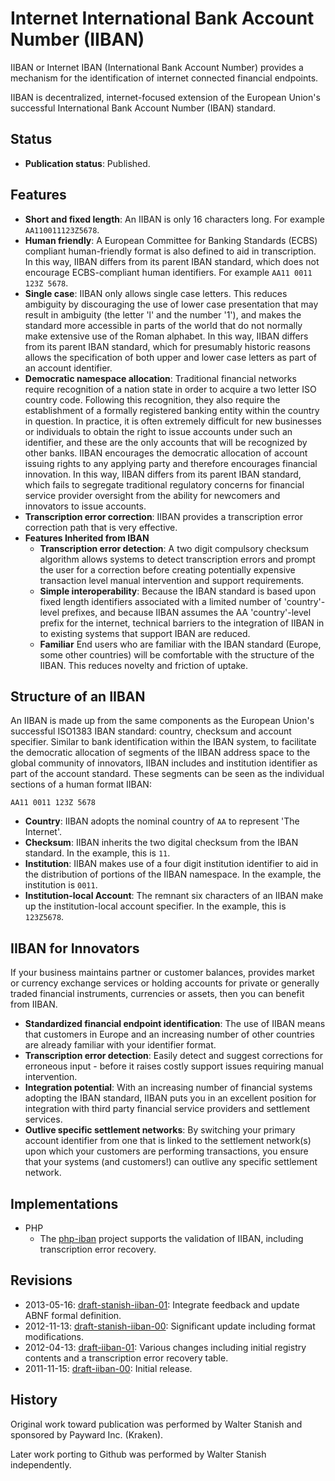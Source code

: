 # Internet International Bank Account Number (IIBAN)

IIBAN or Internet IBAN (International Bank Account Number) provides a mechanism for the identification of internet connected financial endpoints.

IIBAN is decentralized, internet-focused extension of the European Union's successful International Bank Account Number (IBAN) standard.

## Status

 * __Publication status__: Published.


## Features

 * __Short and fixed length__: An IIBAN is only 16 characters long.  For example `AA110011123Z5678`.
 * __Human friendly__: A European Committee for Banking Standards (ECBS) compliant human-friendly format is also defined to aid in transcription.  In this way, IIBAN differs from its parent IBAN standard, which does not encourage ECBS-compliant human identifiers. For example `AA11 0011 123Z 5678`.
 * __Single case__: IIBAN only allows single case letters.  This reduces ambiguity by discouraging the use of lower case presentation that may result in ambiguity (the letter 'l' and the number '1'), and makes the standard more accessible in parts of the world that do not normally make extensive use of the Roman alphabet.  In this way, IIBAN differs from its parent IBAN standard, which for presumably historic reasons allows the specification of both upper and lower case letters as part of an account identifier.
 * __Democratic namespace allocation__: Traditional financial networks require recognition of a nation state in order to acquire a two letter ISO country code.  Following this recognition, they also require the establishment of a formally registered banking entity within the country in question.  In practice, it is often extremely difficult for new businesses or individuals to obtain the right to issue accounts under such an identifier, and these are the only accounts that will be recognized by other banks.  IIBAN encourages the democratic allocation of account issuing rights to any applying party and therefore encourages financial innovation.  In this way, IIBAN differs from its parent IBAN standard, which fails to segregate traditional regulatory concerns for financial service provider oversight from the ability for newcomers and innovators to issue accounts.
 * __Transcription error correction__: IIBAN provides a transcription error correction path that is very effective.
 * __Features Inherited from IBAN__
   * __Transcription error detection__: A two digit compulsory checksum algorithm allows systems to detect transcription errors and prompt the user for a correction before creating potentially expensive transaction level manual intervention and support requirements.
   * __Simple interoperability__: Because the IBAN standard is based upon fixed length identifiers associated with a limited number of 'country'-level prefixes, and because IIBAN assumes the AA 'country'-level prefix for the internet, technical barriers to the integration of IIBAN in to existing systems that support IBAN are reduced.
   * __Familiar__ End users who are familiar with the IBAN standard (Europe, some other countries) will be comfortable with the structure of the IIBAN.  This reduces novelty and friction of uptake.
  
## Structure of an IIBAN

An IIBAN is made up from the same components as the European Union's successful ISO1383 IBAN standard: country, checksum and account specifier.  Similar to bank identification within the IBAN system, to facilitate the democratic allocation of segments of the IIBAN address space to the global community of innovators, IIBAN includes and institution identifier as part of the account standard.  These segments can be seen as the individual sections of a human format IIBAN:

`AA11 0011 123Z 5678`

 * __Country__: IIBAN adopts the nominal country of `AA` to represent 'The Internet'.
 * __Checksum__: IIBAN inherits the two digital checksum from the IBAN standard.  In the example, this is `11`.
 * __Institution__: IIBAN makes use of a four digit institution identifier to aid in the distribution of portions of the IIBAN namespace.  In the example, the institution is `0011`.
 * __Institution-local Account__: The remnant six characters of an IIBAN make up the institution-local account specifier.  In the example, this is `123Z5678`.

## IIBAN for Innovators

If your business maintains partner or customer balances, provides market or currency exchange services or holding accounts for private or generally traded financial instruments, currencies or assets, then you can benefit from IIBAN.

 * __Standardized financial endpoint identification__: The use of IIBAN means that customers in Europe and an increasing number of other countries are already familiar with your identifier format.
 * __Transcription error detection__: Easily detect and suggest corrections for erroneous input - before it raises costly support issues requiring manual intervention.
 * __Integration potential__: With an increasing number of financial systems adopting the IBAN standard, IIBAN puts you in an excellent position for integration with third party financial service providers and settlement services.
 * __Outlive specific settlement networks__: By switching your primary account identifier from one that is linked to the settlement network(s) upon which your customers are performing transactions, you ensure that your systems (and customers!) can outlive any specific settlement network.

## Implementations

 * PHP
   * The [php-iban](https://github.com/globalcitizen/php-iban) project supports the validation of IIBAN, including transcription error recovery.

## Revisions

 * 2013-05-16: [draft-stanish-iiban-01](http://tools.ietf.org/html/draft-stanish-iiban-01): Integrate feedback and update ABNF formal definition.
 * 2012-11-13: [draft-stanish-iiban-00](http://tools.ietf.org/html/draft-stanish-iiban-00): Significant update including format modifications.
 * 2012-04-13: [draft-iiban-01](http://tools.ietf.org/html/draft-iiban-01): Various changes including initial registry contents and a transcription error recovery table.
 * 2011-11-15: [draft-iiban-00](http://tools.ietf.org/html/draft-iiban-00): Initial release.

## History

Original work toward publication was performed by Walter Stanish and sponsored by Payward Inc. (Kraken).

Later work porting to Github was performed by Walter Stanish independently.

